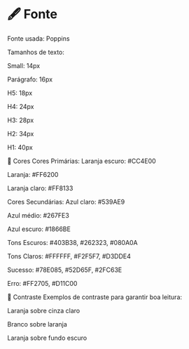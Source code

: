 # 🖋️ Fonte
Fonte usada: Poppins

Tamanhos de texto:

Small: 14px

Parágrafo: 16px

H5: 18px

H4: 24px

H3: 28px

H2: 34px

H1: 40px

🎨 Cores
Cores Primárias:
Laranja escuro: #CC4E00

Laranja: #FF6200

Laranja claro: #FF8133

Cores Secundárias:
Azul claro: #539AE9

Azul médio: #267FE3

Azul escuro: #1866BE

Tons Escuros:
#403B38, #262323, #080A0A

Tons Claros:
#FFFFFF, #F2F5F7, #D3DDE4

Sucesso:
#78E085, #52D65F, #2FC63E

Erro:
#FF2705, #D11C00

🎯 Contraste
Exemplos de contraste para garantir boa leitura:

Laranja sobre cinza claro

Branco sobre laranja

Laranja sobre fundo escuro

